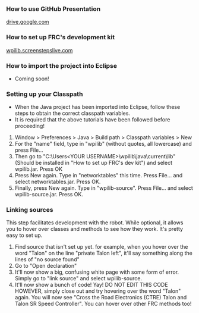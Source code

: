 ### How to use GitHub Presentation
[drive.google.com](https://docs.google.com/presentation/d/1c2I2dRhcj-hvn5ArNstm2tBm8RZz-9yyLwL01LYOvZs/edit?usp=sharing)

### How to set up FRC's development kit
[wpilib.screenstepslive.com](http://wpilib.screenstepslive.com/s/4485/m/13503/l/145002-installing-eclipse-c-java)

### How to import the project into Eclipse
* Coming soon!

### Setting up your Classpath
* When the Java project has been imported into Eclipse, follow these steps to obtain the correct classpath variables.
* It is required that the above tutorials have been followed before proceeding! 

1. Window > Preferences > Java > Build path > Classpath variables > New
2. For the "name" field, type in "wpilib" (without quotes, all lowercase) and press File...
3. Then go to "C:\Users\<YOUR USERNAME>\wpilib\java\current\lib" (Should be installed in "How to set up FRC's dev kit") and select wpilib.jar. Press OK
4. Press New again. Type in "networktables" this time. Press File... and select networktables.jar. Press OK.
5. Finally, press New again. Type in "wpilib-source". Press File... and select wpilib-source.jar. Press OK.

### Linking sources
This step facilitates development with the robot. While optional, it allows you to hover over classes and methods to see how they work. It's pretty easy to set up.

1. Find source that isn't set up yet. for example, when you hover over the word "Talon" on the line "private Talon left", it'll say something along the lines of "no source found"
2. Go to "Open declaration"
3. It'll now show a big, confusing white page with some form of error. Simply go to "link source" and select wpilib-source.
4. It'll now show a bunch of code! Yay! DO NOT EDIT THIS CODE HOWEVER, simply close out and try hovering over the word "Talon" again. You will now see "Cross the Road Electronics (CTRE) Talon and Talon SR Speed Controller". You can hover over other FRC methods too!